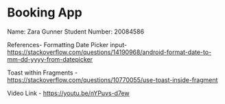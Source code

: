 # Booking App
Name: Zara Gunner
Student Number: 20084586

References- 
Formatting Date Picker input- https://stackoverflow.com/questions/14190968/android-format-date-to-mm-dd-yyyy-from-datepicker

Toast within Fragments - https://stackoverflow.com/questions/10770055/use-toast-inside-fragment


Video Link - https://youtu.be/nYPuvs-d7ew


